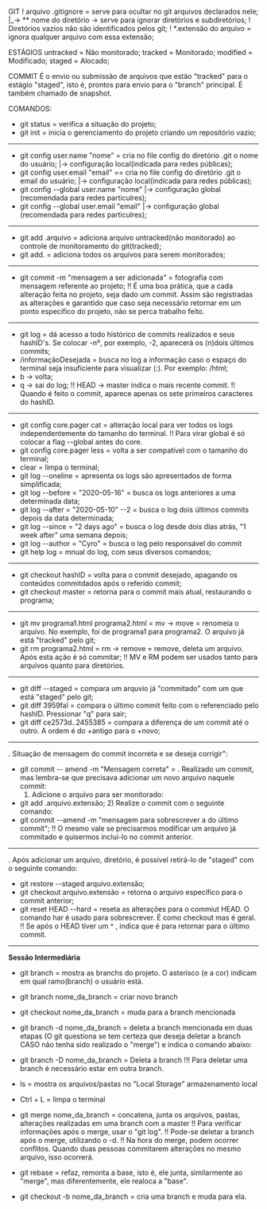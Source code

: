 GIT
! arquivo .gitignore = serve para ocultar no git arquivos declarados nele;
    |_-> ** nome do diretório -> serve para ignorar diretórios e subdiretórios;
! Diretórios vazios não são identificados pelos git;
! *.extensão do arquivo = ignora qualquer arquivo com essa extensão;

ESTÁGIOS
untracked = Não monitorado;
tracked = Monitorado;
modified = Modificado;
staged = Alocado;

COMMIT
É o envio ou submissão de arquivos que estão "tracked" para o estágio "staged", isto é, prontos para envio para o "branch" principal. 
É também chamado de snapshot.


COMANDOS:
- git status = verifica a situação do projeto;
- git init = inicia o gerenciamento do projeto criando um repositório vazio;
-----
- git config user.name "nome" = cria no file config do diretório .git o nome do usuário;     |-> configuração local(indicada para redes públicas);
- git config user.email "email" == cria no file config do diretório .git o email do usuário; |-> configuração local(indicada para redes públicas);
- git config --global user.name "nome"   |-> configuração global (recomendada para redes particulres);
- git config --global user.email "email" |-> configuração global (recomendada para redes particulres);
-----
- git add .arquivo = adiciona arquivo untracked(não monitorado) ao controle de monitoramento do git(tracked);
- git add. = adiciona todos os arquivos para serem monitorados;
-----
- git commit -m "mensagem a ser adicionada" = fotografia com mensagem referente ao projeto;
!! É uma boa prática, que a cada alteração feita no projeto, seja dado um commit. 
   Assim são registradas as alterações e garantido que caso seja necessário retornar em um ponto específico do projeto, não se perca trabalho feito.
-----
- git log = dá acesso a todo histórico de commits realizados e seus hashID's. Se colocar -nº, por exemplo, -2, aparecerá os (n)dois últimos commits;
- /informaçãoDesejada = busca no log a informação caso o espaço do terminal seja insuficiente para visualizar (:). Por exemplo: /html;
- b -> volta;
- q -> sai do log;
!! HEAD -> master indica o mais recente commit.
!! Quando é feito o commit, aparece apenas os sete primeiros caracteres do hashID.
-----
- git config core.pager cat = alteração local para ver todos os logs independentemente do tamanho do terminal. 
!! Para virar global é só colocar a flag --global antes do core.
- git config core.pager less = volta a ser compatível com o tamanho do terminal;
- clear = limpa o terminal;
- git log --oneline = apresenta os logs são apresentados de forma simplificada;
- git log --before = "2020-05-16" = busca os logs anteriores a uma determinada data;
- git log --after = "2020-05-10" --2 = busca o log dois últimos commits depois da data determinada;
- git log --since = "2 days ago" = busca o log desde dois dias atrás, "1 week after" uma semana depois;
- git log --author = "Cyro" = busca o log pelo responsável do commit
- git help log = mnual do log, com seus diversos comandos;
-----
- git checkout hashID = volta para o commit desejado, apagando os conteúdos commitdados após o referido commit;
- git checkout master = retorna para o commit mais atual, restaurando o programa;
-----
- git mv programa1.html programa2.html = mv -> move = renomeia o arquivo. No exemplo, foi de programa1 para programa2. O arquivo já está "tracked" pelo git;
- git rm programa2.html = rm -> remove = remove, deleta um arquivo. Após esta ação é só commitar;
!! MV e RM podem ser usados tanto para arquivos quanto para diretórios.
-----
- git diff --staged = compara um arquvio já "commitado" com um que está "staged" pelo git;
- git diff 3959fal = compara o último commit feito com o referenciado pelo hashID. Pressionar "q" para sair;
- git diff ce2573d..2455385 = compara a diferença de um commit até o outro. A ordem é do +antigo para o +novo;
-----
. Situação de mensagem do commit incorreta e se deseja corrigir":
- git commit -- amend -m "Mensagem correta" = 
. Realizado um commit, mas lembra-se que precisava adicionar um novo arquivo naquele commit:
    1) Adicione o arquivo para ser monitorado:
- git add .arquivo.extensão;
    2) Realize o commit com o seguinte comando:
- git commit --amend -m "mensagem para sobrescrever a do último commit";
!! O mesmo vale se precisarmos modificar um arquivo já commitado e quisermos incluí-lo no commit anterior.
-----
. Após adicionar um arquivo, diretório, é possível retirá-lo de "staged" com o seguinte comando:
- git restore --staged arquivo.extensão;
- git checkout arquivo.extensão = retorna o arquivo específico para o commit anterior;
- git reset HEAD --hard = reseta as alterações para o commiut HEAD. O comando har é usado para sobrescrever. É como checkout mas é geral.
!! Se após o HEAD tiver um ^ , indica que é para retornar para o último commit.
-----
____Sessão Intermediária____

- git branch = mostra as branchs do projeto. O asterisco (e a cor) indicam em qual ramo(branch) o usuário está.
- git branch nome_da_branch = criar novo branch
- git checkout nome_da_branch = muda para a branch mencionada
- git branch -d nome_da_branch = deleta a branch mencionada em duas etapas (O git questiona se tem certeza que deseja deletar a branch CASO não tenha sido realizado o "merge") e indica o comando abaixo:
- git branch -D nome_da_branch = Deleta a branch
!!! Para deletar uma branch é necessário estar em outra branch.

- ls = mostra os arquivos/pastas no "Local Storage" armazenamento local
- Ctrl + L = limpa o terminal

- git merge nome_da_branch = concatena, junta os arquivos, pastas, alterações realizadas em uma branch com a master
!! Para verificar informações após o merge, usar o "git log". 
!! Pode-se deletar a branch após o merge, utilizando o -d.
!! Na hora do merge, podem ocorrer conflitos. Quando duas pessoas commitarem alterações no mesmo arquivo, isso ocorrerá.

- git rebase = refaz, remonta a base, isto é, ele junta, similarmente ao "merge", mas diferentemente, ele realoca a "base".
- git checkout -b nome_da_branch = cria uma branch e muda para ela.